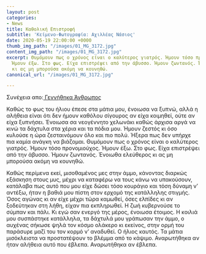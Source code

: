 ```yaml
---
layout: post
categories:
- News
title: Καθολική Επιστροφή
subtitle: 'Κείμενο-Φωτογραφία: Αχιλλέας Νάσιος'
date: 2020-05-19 22:00:00 +0000
thumb_img_path: "/images/01_MG_3172.jpg"
content_img_path: "/images/01_MG_3172.jpg"
excerpt: Θυμόμουν πως ο χρόνος είναι ο καλύτερος γιατρός. Ήμουν τόσο προνομιούχος.
  Ήμουν έξω. Στο φως. Είχα επιστρέψει από την άβυσσο. Ήμουν ζωντανός. Ένοιωθα ελεύθερος
  κι ας μη μπορούσα ακόμη να κουνηθώ.
canonical_url: "/images/01_MG_3172.jpg"

---
```

Συνέχεια απο:<a href="https://hocusphotus.com/posts/anodus-11/" target="blank"> Γεννήθηκα Άνθρωπος</a>

Καθώς το φως του ήλιου έπεσε στα μάτια μου, ένοιωσα να ξυπνώ, αλλά η αλήθεια είναι ότι δεν ήμουν καθόλου σίγουρος αν είχα κοιμηθεί, ούτε αν είχα ξυπνήσει. Ένοιωσα σα νεογέννητο χελωνάκι καθώς άρχισα αργά να κινώ τα δάχτυλα στα χέρια και τα πόδια μου. Ήμουν ζεστός κι όσο κυλούσε η ώρα ζεσταινόμουν όλο και πιο πολύ. Ήξερα πως δεν υπήρχε πια καμία ανάγκη να βιάζομαι. Θυμόμουν πως ο χρόνος είναι ο καλύτερος γιατρός. Ήμουν τόσο προνομιούχος. Ήμουν έξω. Στο φως. Είχα επιστρέψει από την άβυσσο. Ήμουν ζωντανός. Ένοιωθα ελεύθερος κι ας μη μπορούσα ακόμη να κουνηθώ.

Καθώς περίμενα εκεί, μισοθαμένος μες στην άμμο, κάνοντας διαρκώς εξάσκηση στους μυς, μέχρι να καταφέρω να τους κάνω να υπακούσουν, κατάλαβα πως αυτό που μου είχε δώσει τόσο κουράγιο και τόση δύναμη ν’ αντέξω, ήταν η βαθιά μου πίστη στον ερχομό της κατάλληλης στιγμής. Όσος αγώνας κι αν είχε μέχρι τώρα καμωθεί, όσες ελπίδες κι αν ξοδεύτηκαν στη λήθη, είχαν πια εκπληρωθεί. Η ζωή κυβερνούσε το σύμπαν και πάλι. Κι εγώ σαν ενεργό της μέρος, ένοιωσα έτοιμος. Η κοιλιά μου συσπάστηκε κατάλληλα, τα δάχτυλά μου γράπωσαν την άμμο, ο αυχένας σήκωσε ψηλά τον κόσμο ολάκερο κι εκείνος, στην ορμή του παράσυρε μαζί του τον κορμό ν’ αναδυθεί. Ο ήλιος καυτός. Τα μάτια μισόκλειστα να προστατέψουν το βλέμμα από το κάψιμο. Αναρωτήθηκα αν ήταν αλήθεια αυτό που έβλεπα. Αναρωτήθηκα αν έβλεπα.